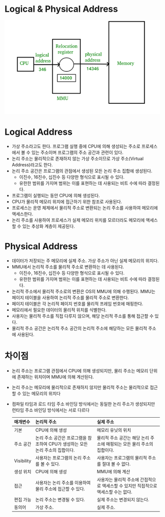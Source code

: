 # Logical & Physical Address

![Untitled](Logical&Physical_Address/Untitled.png)

# Logical Address

- 가상 주소라고도 한다. 프로그램 실행 중에 CPU에 의해 생성되는 주소로 프로세스에서 볼 수 있는 주소이며 프로그램의 주소 공간과 관련이 있다.
- 논리 주소는 물리적으로 존재하지 않는 가상 주소이므로 가상 주소(Virtual Address)라고도 한다.
- 논리 주소 공간은 프로그램의 관점에서 생성된 모든 논리 주소 집합에 생성된다.
    - 이진수, 16진수, 십진수 등 다양한 형식으로 표시될 수 있다.
    - 유한한 범위를 가지며 범위는 이를 표현하는 데 사용되는 비트 수에 따라 결정된다.
- 프로그램이 실행되는 동안 CPU에 의해 생성된다.
- CPU가 물리적 메모리 위치에 접근하기 위한 참조로 사용된다.
- 프로세스는 운영 체제에서 물리적 주소로 변환되는 논리 주소를 사용하여 메모리에 액세스한다.
- 논리 주소를 사용하여 프로세스가 실제 메모리 위치를 모르더라도 메모리에 액세스할 수 있는 추상화 계층이 제공된다.

# Physical Address

- 데이터가 저장되는 주 메모리에 실제 주소. 가상 주소가 아닌 실제 메모리의 위치다.
- MMU에서 논리적 주소를 물리적 주소로 변환하는 데 사용된다.
    - 이진수, 16진수, 십진수 등 다양한 형식으로 표시될 수 있다.
    - 유한한 범위를 가지며 범위는 이를 표현하는 데 사용되는 비트 수에 따라 결정된다.
- 논리적 주소에서 물리적 주소로의 변환은 OS의 MMU에 의해 수행된다. MMU는 페이지 테이블을 사용하여 논리적 주소를 물리적 주소로 변환한다.
- 페이지 테이블은 각 논리적 페이지 번호를 물리적 프레임 번호에 매핑한다.
- 메모리에서 필요한 데이터의 물리적 위치를 식별한다.
- 사용자는 물리적 주소를 직접 다루지 않으며, 해당 논리적 주소를 통해 접근할 수 있다.
- 물리적 주소 공간은 논리적 주소 공간의 논리적 주소에 해당하는 모든 물리적 주소에 사용된다.

# 차이점

- 논리 주소는 프로그램 관점에서 CPU에 의해 생성되지만, 물리 주소는 메모리 단위에 존재하는 위치이며 MMU에 의해 계산된다.
- 논리 주소는 메모리에 물리적으로 존재하지 않지만 물리적 주소는 물리적으로 접근할 수 있는 메모리의 위치다
- 컴파일 타임과 로드 타임 주소 바인딩 방식에서는 동일한 논리 주소가 생성되지만 런타임 주소 바인딩 방식에서는 서로 다르다
    
    
    | 매개변수 | 논리적 주소 | 실제 주소 |
    | --- | --- | --- |
    | 기본 | CPU에 의해 생성 | 메모리 유닛의 위치 |
    | 주소 공간 | 논리 주소 공간은 프로그램을 참조하여 CPU가 생성하는 모든 논리 주소의 집합이다. | 물리적 주소 공간는 해당 논리 주소에 매핑되는 모든 물리 주소의 집합이다. |
    | Visibility | 사용자는 프로그램의 논리 주소를 볼 수 있다. | 사용자는 프로그램의 물리적 주소를 절대 볼 수 없다. |
    | 생성 위치 | CPU에 의해 생성 | MMU에 의해 계산 |
    | 접근 | 사용자는 논리 주소를 이용하여 물리 주소에 접근할 수 있다. | 사용자는 물리적 주소에 간접적으로 액세스할 수 있지만 직접적으로 액세스할 수는 없다. |
    | 편집 가능 | 논리 주소는 변경될 수 있다. | 실제 주소는 변경되지 않는다. |
    | 동의어 | 가상 주소. | 실제 주소. |